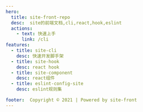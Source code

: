 ```yaml
---
hero:
  title: site-front-repo
  desc:  site的前端文档,cli,react,hook,eslint
  actions:
    - text: 快速上手
      link: /cli
features:
  - title: site-cli
    desc: 快速开发脚手架
  - title: site-hook
    desc: react hook
  - title: site-component
    desc: react组件
  - title: eslint-config-site
    desc: eslint规则集

footer:  Copyright © 2021 | Powered by site-front
---
```



